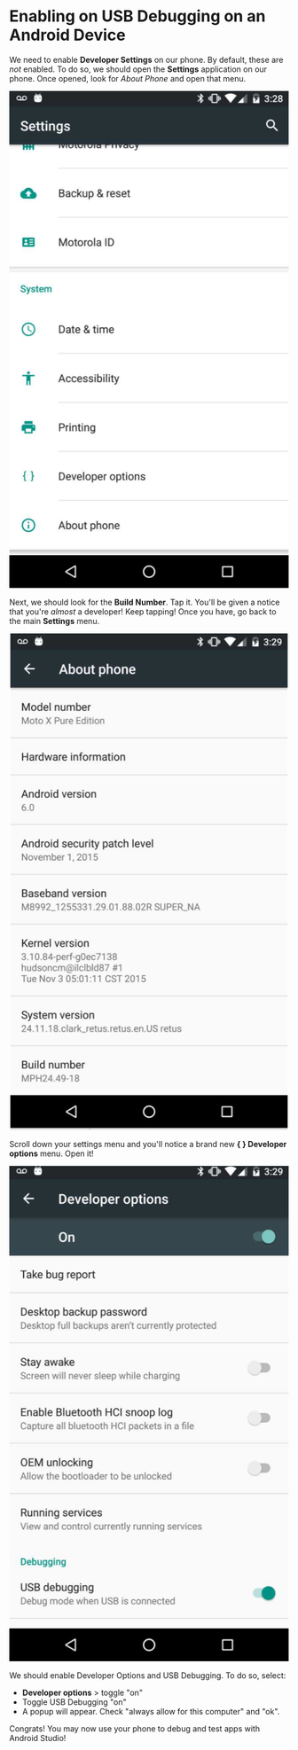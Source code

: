 # Enabling on USB Debugging on an Android Device

We need to enable **Developer Settings** on our phone. By default, these are *not* enabled. To do so, we should open the **Settings** application on our phone. Once opened, look for *About Phone* and open that menu.

![settings_intro.png](settings_intro.png)

Next, we should look for the **Build Number**. Tap it. You'll be given a notice that you're *almost* a developer! Keep tapping! Once you have, go back to the main **Settings** menu.

![settings_about_phone.png](settings_about_phone.png)

Scroll down your settings menu and you'll notice a brand new **{ } Developer options** menu. Open it!

![settings_usb_debugging.png](settings_usb_debugging.png)

We should enable Developer Options and USB Debugging. To do so, select:
- **Developer options** > toggle "on"
- Toggle USB Debugging "on"
- A popup will appear. Check "always allow for this computer" and "ok".

Congrats! You may now use your phone to debug and test apps with Android Studio!

